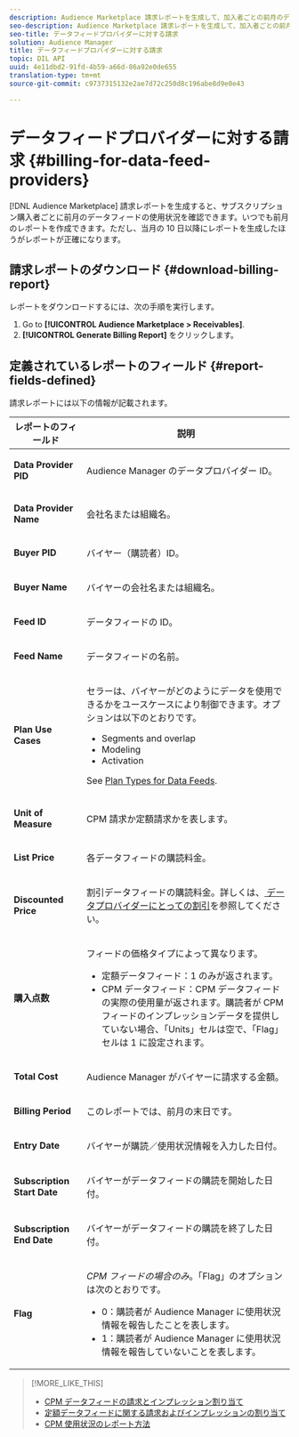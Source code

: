 ```yaml
---
description: Audience Marketplace 請求レポートを生成して、加入者ごとの前月のデータフィード使用量を表示できます。前月のレポートはいつでも作成できます。ただし、当月の 10 日以降にレポートを生成したほうがレポートが正確になります。
seo-description: Audience Marketplace 請求レポートを生成して、加入者ごとの前月のデータフィード使用量を表示できます。前月のレポートはいつでも作成できます。ただし、当月の 10 日以降にレポートを生成したほうがレポートが正確になります。
seo-title: データフィードプロバイダーに対する請求
solution: Audience Manager
title: データフィードプロバイダーに対する請求
topic: DIL API
uuid: 4e11dbd2-91fd-4b59-a66d-86a92e0de655
translation-type: tm+mt
source-git-commit: c9737315132e2ae7d72c250d8c196abe8d9e0e43

---
```



# データフィードプロバイダーに対する請求 {#billing-for-data-feed-providers}

[!DNL Audience Marketplace] 請求レポートを生成すると、サブスクリプション購入者ごとに前月のデータフィードの使用状況を確認できます。いつでも前月のレポートを作成できます。ただし、当月の 10 日以降にレポートを生成したほうがレポートが正確になります。

## 請求レポートのダウンロード {#download-billing-report}

レポートをダウンロードするには、次の手順を実行します。

1. Go to **[!UICONTROL Audience Marketplace > Receivables]**.
1. **[!UICONTROL Generate Billing Report]** をクリックします。

## 定義されているレポートのフィールド {#report-fields-defined}

請求レポートには以下の情報が記載されます。

<table id="table_B433D5059F6446068683E425B1D87520"> 
 <thead> 
  <tr> 
   <th colname="col1" class="entry"> レポートのフィールド </th> 
   <th colname="col2" class="entry"> 説明 </th> 
  </tr> 
 </thead>
 <tbody> 
  <tr> 
   <td colname="col1"> <p><b><span class="uicontrol"> Data Provider PID</span></b> </p> </td> 
   <td colname="col2"> <p><span class="keyword">Audience Manager</span> のデータプロバイダー ID。 </p> </td> 
  </tr> 
  <tr> 
   <td colname="col1"> <p><b><span class="uicontrol"> Data Provider Name</span></b> </p> </td> 
   <td colname="col2"> <p>会社名または組織名。 </p> </td> 
  </tr> 
  <tr> 
   <td colname="col1"> <p><b><span class="uicontrol"> Buyer PID</span></b> </p> </td> 
   <td colname="col2"> <p>バイヤー（購読者）ID。 </p> </td> 
  </tr> 
  <tr> 
   <td colname="col1"> <p><b><span class="uicontrol"> Buyer Name</span></b> </p> </td> 
   <td colname="col2"> <p>バイヤーの会社名または組織名。 </p> </td> 
  </tr> 
  <tr> 
   <td colname="col1"> <p><b><span class="uicontrol"> Feed ID</span></b> </p> </td> 
   <td colname="col2"> <p>データフィードの ID。 </p> </td> 
  </tr> 
  <tr> 
   <td colname="col1"> <p><b><span class="uicontrol"> Feed Name</span></b> </p> </td> 
   <td colname="col2"> <p>データフィードの名前。 </p> </td> 
  </tr> 
  <tr> 
   <td colname="col1"> <p><b><span class="uicontrol"> Plan Use Cases</span></b> </p> </td> 
   <td colname="col2"> <p>セラーは、バイヤーがどのようにデータを使用できるかをユースケースにより制御できます。オプションは以下のとおりです。 </p> 
    <ul id="ul_8230A93B5DCE4C10B025D3C761F72CEF"> 
     <li id="li_3400C6475F6D43D7AF54D9A0ED9C09E0">Segments and overlap </li> 
     <li id="li_65DFEF1EA6C341ACB5B72FF629F10AFC">Modeling </li> 
     <li id="li_B84935B93ADE4D299732CE7E099DF7B3">Activation </li> 
    </ul> <p>See <a href="../../../features/audience-marketplace/marketplace-data-providers/marketplace-create-manage-feeds.md#plan-types"> Plan Types for Data Feeds</a>. </p> </td> 
  </tr> 
  <tr> 
   <td colname="col1"> <p><b><span class="uicontrol"> Unit of Measure</span></b> </p> </td> 
   <td colname="col2"> <p>CPM 請求か定額請求かを表します。 </p> </td> 
  </tr> 
  <tr> 
   <td colname="col1"> <p><b><span class="uicontrol"> List Price</span></b> </p> </td> 
   <td colname="col2"> <p>各データフィードの購読料金。 </p> </td> 
  </tr> 
  <tr> 
   <td colname="col1"> <p><b><span class="uicontrol"> Discounted Price</span></b> </p> </td> 
   <td colname="col2"> <p>割引データフィードの購読料金。詳しくは、<a href="../../../features/audience-marketplace/marketplace-data-providers/marketplace-create-manage-feeds.md#discounts"> データプロバイダーにとっての割引</a>を参照してください。 </p> </td> 
  </tr> 
  <tr> 
   <td colname="col1"> <p><b><span class="uicontrol"> 購入点数</span></b> </p> </td> 
   <td colname="col2"> <p>フィードの価格タイプによって異なります。 </p> 
    <ul id="ul_01550B436EEE4FBC8C9945E08E3CE2C6"> 
     <li id="li_C589F6A751AB407E853AC6F726A47F14">定額データフィード：1 のみが返されます。 </li> 
     <li id="li_F93F8AEB2D8C45BFA0305E7808AFF848">CPM データフィード：CPM データフィードの実際の使用量が返されます。購読者が CPM フィードのインプレッションデータを提供していない場合、「Units」セルは空で、「Flag」セルは 1 に設定されます。 </li> 
    </ul> </td> 
  </tr> 
  <tr> 
   <td colname="col1"> <p><b><span class="uicontrol"> Total Cost</span></b> </p> </td> 
   <td colname="col2"> <p><span class="keyword">Audience Manager</span> がバイヤーに請求する金額。 </p> </td> 
  </tr> 
  <tr> 
   <td colname="col1"> <p><b><span class="uicontrol"> Billing Period</span></b> </p> </td> 
   <td colname="col2"> <p> このレポートでは、前月の末日です。 </p> </td> 
  </tr> 
  <tr> 
   <td colname="col1"> <p><b><span class="uicontrol"> Entry Date</span></b> </p> </td> 
   <td colname="col2"> <p>バイヤーが購読／使用状況情報を入力した日付。 </p> </td> 
  </tr> 
  <tr> 
   <td colname="col1"> <p><b><span class="uicontrol"> Subscription Start Date</span></b> </p> </td> 
   <td colname="col2"> <p>バイヤーがデータフィードの購読を開始した日付。 </p> </td> 
  </tr> 
  <tr> 
   <td colname="col1"> <p><b><span class="uicontrol"> Subscription End Date</span></b> </p> </td> 
   <td colname="col2"> <p>バイヤーがデータフィードの購読を終了した日付。 </p> </td> 
  </tr> 
  <tr> 
   <td colname="col1"> <p><b><span class="uicontrol"> Flag</span></b> </p> </td> 
   <td colname="col2"> <p> <i>CPM フィードの場合のみ</i>。「Flag」のオプションは次のとおりです。 </p> 
    <ul id="ul_509BC73B754A43299F8D719AB0805ABD"> 
     <li id="li_AB35E33B68EC49A187495DF6B9D86563">0：購読者が <span class="keyword">Audience Manager</span> に使用状況情報を報告したことを表します。 </li> 
     <li id="li_2E4871B127A84EC586A9F3659F52D67E">1：購読者が <span class="keyword">Audience Manager</span> に使用状況情報を報告していないことを表します。 </li> 
    </ul> </td> 
  </tr> 
 </tbody> 
</table>

>[!MORE_LIKE_THIS]
>
>* [CPM データフィードの請求とインプレッション割り当て](../../../features/audience-marketplace/marketplace-data-buyers/marketplace-buyer-billing.md#cost-attribution)
>* [定額データフィードに関する請求およびインプレッションの割り当て](../../../features/audience-marketplace/marketplace-data-buyers/marketplace-buyer-billing.md)
>* [CPM 使用状況のレポート方法](../../../features/audience-marketplace/marketplace-data-buyers/marketplace-buyer-billing.md#report-cpm-usage)

